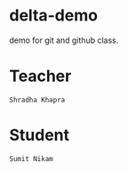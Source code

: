 # delta-demo
demo for git and github class.

# Teacher
    Shradha Khapra

# Student
    Sumit Nikam
